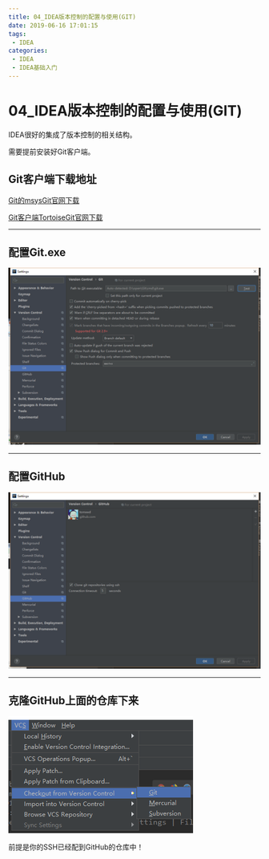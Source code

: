 ```yaml
---
title: 04_IDEA版本控制的配置与使用(GIT)
date: 2019-06-16 17:01:15
tags: 
 - IDEA
categories:
 - IDEA
 - IDEA基础入门
---
```


# 04_IDEA版本控制的配置与使用(GIT)

IDEA很好的集成了版本控制的相关结构。

需要提前安装好Git客户端。

## Git客户端下载地址

[Git的msysGit官网下载]("https://git-scm.com/")

[Git客户端TortoiseGit官网下载]("http://download.tortoisegit.org/tgit/")



---

## 配置Git.exe

![配置git](https://raw.githubusercontent.com/tomxwd/ImageHosting/master/blog/IDEA/idea25.png)



---

## 配置GitHub

![配置GitHub](https://raw.githubusercontent.com/tomxwd/ImageHosting/master/blog/IDEA/idea26.png)



---

## 克隆GitHub上面的仓库下来

![克隆仓库](https://raw.githubusercontent.com/tomxwd/ImageHosting/master/blog/IDEA/idea27.png)

前提是你的SSH已经配到GitHub的仓库中！